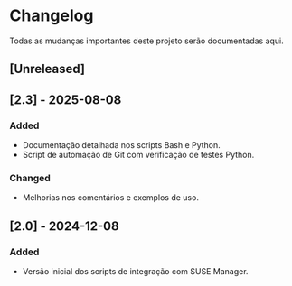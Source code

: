 # Changelog

Todas as mudanças importantes deste projeto serão documentadas aqui.

## [Unreleased]

## [2.3] - 2025-08-08
### Added
- Documentação detalhada nos scripts Bash e Python.
- Script de automação de Git com verificação de testes Python.

### Changed
- Melhorias nos comentários e exemplos de uso.

## [2.0] - 2024-12-08
### Added
- Versão inicial dos scripts de integração com SUSE Manager.